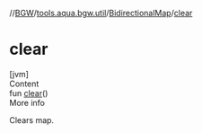 //[BGW](../../../index.md)/[tools.aqua.bgw.util](../index.md)/[BidirectionalMap](index.md)/[clear](clear.md)



# clear  
[jvm]  
Content  
fun [clear](clear.md)()  
More info  


Clears map.

  



